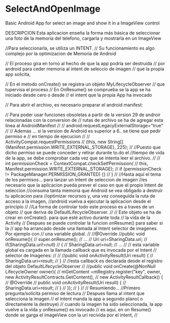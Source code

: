 # SelectAndOpenImage
Basic Android App for select an image and show it in a ImageView control


DESCRIPCION
Esta aplicacion enseña la forma más básica de seleccionar una foto
de la memoria del telefono, cargarla y mostrarla en un ImageView


//Para seleccionarla, se utiliza un INTENT.
// Su funcionamiento es algo complejo por la optimizacion de Memoria de Android


// El proceso gira en torno al hecho de que la app podría ser destruida
//  por android para ceder memoria al intent de seleccio de imagen
// que la propia app solicita,


// En el metodo onCreate() se registra un objeto MyLifecycleObserver
// que tupervisa el proceso
// En OnResume() se comprueba se la app se ha iniciado desde cero o desde
// el intent que la propia App ha invocado


// Para abrir el archivo, es necesario preparar el android manifest:



<uses-permission android:name="android.permission.READ_EXTERNAL_STORAGE" />


// Para poder usar funciones obsoletas a partir de la version 29 de androir relacionadas con la conversion de
// rutas de archivo se ha de agregar esta linea al AndroidManifest
//
//      android:requestLegacyExternalStorage="true"
//
// Ademas ... si la version de Android es superior a 6.. se tiene que pedir permiso e
// en tiempo de ejecucion
//
//                ActivityCompat.requestPermissions
//                        (this, new String[]{Manifest.permission.WRITE_EXTERNAL_STORAGE}, 225);
//
//Puesto que dicho permiso se puede conceder y retirar durante to.do el
//tiempo de vida de la app, se debe comprobar cada vez que se intenta leer el archivo.
//
//            int permissionCheck = ContextCompat.checkSelfPermission(
//                    this, Manifest.permission.WRITE_EXTERNAL_STORAGE);
//                    if (permissionCheck != PackageManager.PERMISSION_GRANTED) {}
//              }
//
//Hasta aquí el tema de los permisos... para lanzar un Intent de seleccion de imagen
//es necesario que la aplicacion pueda prever el caso en que el propio Intent de seleccion
//consuma tanta memoria que Android se vea obligado a destruir tu aplicacion para
//optimizar recursos y, una vez conseguida la ruta de acceso a la imagen,
//android vuelva a ejecutar la aplicacion desde el principio
//
//La forma de controlar todo este proceso es a traves de un objeto
// que deriva de DefaultLifecycleObserver.
//
// Este objeto se ha de crear en onCreate(). para que esté activo durante toda
// la vida de la Activity
// Despues se puede controlar la funcion onResume() para saber si la
// app ha arrancado desde una llamada al Intent selector de imagenes. Por ejemplo con
// una variable global.
//
//@Override
//public void onResume(){
//        super.onResume();
//        ...
//        Uri uri=SharingData.uri;
//        if(SharingData.uri!=null)
//        {
//        SharingData.uri=null;
//        ...
//
// esta variable global es cargada en la llamada callback que es invocada por el Intent
// selector de Imagenes:
//
//
//public void onActivityResult(Uri result) {
//        SharingData.uri=result;
//        }
//
//esta callback es declarada desde el registro del objeto DefaultLifecycleObserver
//
//public void onCreate(@NonNull LifecycleOwner owner){
//        mGetContent =mRegistry.register("key", owner, new ActivityResultContracts.GetContent(),
//        new ActivityResultCallback<Uri>() {
//              @Override
//              public void onActivityResult(Uri result) {
//                  SharingData.uri=result;
//              }
//        });
//     }
//
// Resumiendo...
//Primero pregunta/solicita permiso de lectura
// Despues llama al intent que selecciona la imagen
// el intent manda la app a segundo plano( o directamente la destruye)
// cuando la imagen ha sido seleccionada, la app vuelve a la vida y onResume() es invocado
// es aquí, en on Resume() donde se garga el imageView con la uri recivida por el intent,
//
